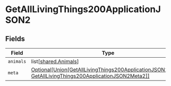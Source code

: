 # GetAllLivingThings200ApplicationJSON2


## Fields

| Field                                                                                                                                                                           | Type                                                                                                                                                                            | Required                                                                                                                                                                        | Description                                                                                                                                                                     |
| ------------------------------------------------------------------------------------------------------------------------------------------------------------------------------- | ------------------------------------------------------------------------------------------------------------------------------------------------------------------------------- | ------------------------------------------------------------------------------------------------------------------------------------------------------------------------------- | ------------------------------------------------------------------------------------------------------------------------------------------------------------------------------- |
| `animals`                                                                                                                                                                       | list[[shared.Animals](../../models/shared/animals.md)]                                                                                                                          | :heavy_minus_sign:                                                                                                                                                              | N/A                                                                                                                                                                             |
| `meta`                                                                                                                                                                          | [Optional[Union[GetAllLivingThings200ApplicationJSON2Meta1, GetAllLivingThings200ApplicationJSON2Meta2]]](../../models/operations/getalllivingthings200applicationjson2meta.md) | :heavy_minus_sign:                                                                                                                                                              | N/A                                                                                                                                                                             |
